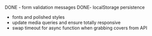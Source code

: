 DONE - form validation messages
DONE- localStorage persistence

- fonts and polished styles
- update media queries and ensure totally responsive
- swap timeout for async function when grabbing covers from API
